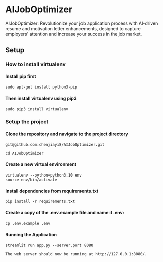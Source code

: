 # AIJobOptimizer

AIJobOptimizer: Revolutionize your job application process with AI-driven resume and motivation letter enhancements, designed to capture employers' attention and increase your success in the job market.

## Setup

### How to install virtualenv

#### Install pip first

```
sudo apt-get install python3-pip
```

#### Then install virtualenv using pip3

```
sudo pip3 install virtualenv
```

### Setup the project

#### Clone the repository and navigate to the project directory

```
git@github.com:chenjiayi8/AIJobOptimizer.git

cd AIJobOptimizer
```

#### Create a new virtual environment

```
virtualenv --python=python3.10 env
source env/bin/activate
```

#### Install dependencies from requirements.txt

```
pip install -r requirements.txt
```

#### Create a copy of the .env.example file and name it .env:

```
cp .env.example .env
```

#### Running the Application

```
streamlit run app.py --server.port 8080

The web server should now be running at http://127.0.0.1:8080/.
```
